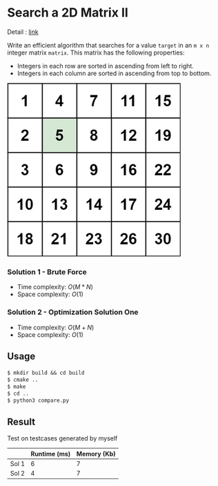 # Search a 2D Matrix II
Detail : [link](https://leetcode.com/problems/search-a-2d-matrix-ii)

Write an efficient algorithm that searches for a value `target` in an `m x n` integer matrix `matrix`. This matrix has the following properties:
* Integers in each row are sorted in ascending from left to right.
* Integers in each column are sorted in ascending from top to bottom.

![searchgrid2](./searchgrid2.jpg)

### Solution 1 - Brute Force
* Time complexity: $O(M * N)$
* Space complexity: $O(1)$

### Solution 2 - Optimization Solution One
* Time complexity: $O(M + N)$
* Space complexity: $O(1)$

## Usage
```shell
$ mkdir build && cd build
$ cmake ..
$ make
$ cd ..
$ python3 compare.py
```

## Result
Test on testcases generated by myself

|       | Runtime (ms) | Memory (Kb) |
|-------|--------------|-------------|
| Sol 1 | 6            | 7           |
| Sol 2 | 4            | 7           |